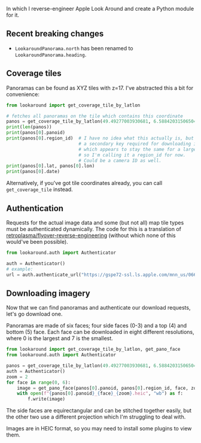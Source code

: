 In which I reverse-engineer Apple Look Around and create a Python module for it.

## Recent breaking changes
* `LookaroundPanorama.north` has been renamed to `LookaroundPanorama.heading`.

## Coverage tiles
Panoramas can be found as XYZ tiles with z=17. I've abstracted this a bit for convenience:

```python
from lookaround import get_coverage_tile_by_latlon

# fetches all panoramas on the tile which contains this coordinate
panos = get_coverage_tile_by_latlon(49.49277003930681, 6.588420315065048)
print(len(panos))
print(panos[0].panoid)
print(panos[0].region_id)  # I have no idea what this actually is, but it's
                           # a secondary key required for downloading images
                           # which appears to stay the same for a large region,
                           # so I'm calling it a region_id for now.
                           # Could be a camera ID as well.
print(panos[0].lat, panos[0].lon)
print(panos[0].date)
```

Alternatively, if you've got tile coordinates already, you can call `get_coverage_tile` instead.

## Authentication
Requests for the actual image data and some (but not all) map tile types must be authenticated dynamically.
The code for this is a translation of [retroplasma/flyover-reverse-engineering](https://github.com/retroplasma/flyover-reverse-engineering) (without which
none of this would've been possible).

```python
from lookaround.auth import Authenticator

auth = Authenticator()
# example:
url = auth.authenticate_url("https://gspe72-ssl.ls.apple.com/mnn_us/0665/1337/7609/6445/9400/1095101453/t/0/2")
```

## Downloading imagery
Now that we can find panoramas and authenticate our download requests, let's go download one.

Panoramas are made of six faces; four side faces (0-3) and a top (4) and bottom (5) face.
Each face can be downloaded in eight different resolutions, where 0 is the largest and 7 is the smallest.

```python
from lookaround import get_coverage_tile_by_latlon, get_pano_face
from lookaround.auth import Authenticator

panos = get_coverage_tile_by_latlon(49.49277003930681, 6.588420315065048)
auth = Authenticator()
zoom = 2
for face in range(0, 6):
    image = get_pano_face(panos[0].panoid, panos[0].region_id, face, zoom, auth)
    with open(f"{panos[0].panoid}_{face}_{zoom}.heic", "wb") as f:
        f.write(image)
```

The side faces are equirectangular and can be stitched together easily, but the other two use a different projection
which I'm struggling to deal with.

Images are in HEIC format, so you may need to install some plugins to view them.
